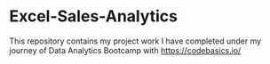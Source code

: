 # Excel-Sales-Analytics
This repository contains my project work I have completed under my journey of Data Analytics Bootcamp with https://codebasics.io/ 
